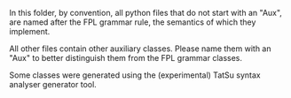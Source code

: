 In this folder, by convention, all python files that do not start with an "Aux", are named after the FPL grammar 
rule, the semantics of which they implement.

All other files contain other auxiliary classes. Please name them with an "Aux" to better distinguish them from the FPL
grammar classes.

Some classes were generated using the (experimental) TatSu syntax analyser generator tool.
